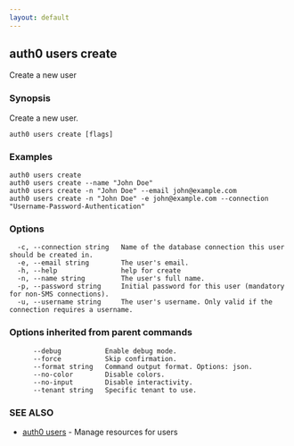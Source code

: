 ```yaml
---
layout: default
---
```

## auth0 users create

Create a new user

### Synopsis

Create a new user.

```
auth0 users create [flags]
```

### Examples

```
auth0 users create 
auth0 users create --name "John Doe" 
auth0 users create -n "John Doe" --email john@example.com
auth0 users create -n "John Doe" -e john@example.com --connection "Username-Password-Authentication"
```

### Options

```
  -c, --connection string   Name of the database connection this user should be created in.
  -e, --email string        The user's email.
  -h, --help                help for create
  -n, --name string         The user's full name.
  -p, --password string     Initial password for this user (mandatory for non-SMS connections).
  -u, --username string     The user's username. Only valid if the connection requires a username.
```

### Options inherited from parent commands

```
      --debug           Enable debug mode.
      --force           Skip confirmation.
      --format string   Command output format. Options: json.
      --no-color        Disable colors.
      --no-input        Disable interactivity.
      --tenant string   Specific tenant to use.
```

### SEE ALSO

* [auth0 users](auth0_users.md)	 - Manage resources for users

